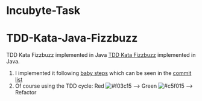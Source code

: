 # Incubyte-Task
# TDD-Kata-Java-Fizzbuzz
TDD Kata Fizzbuzz implemented in Java 
[TDD Kata Fizzbuzz](http://codingdojo.org/kata/FizzBuzz/) implemented in Java.

1. I implemented it following [baby steps](http://codingdojo.org/BabySteps/) which can be seen in the [commit list](https://github.com/parshv17898/Incubyte-Task/commits/master)
2. Of course using the TDD cycle: Red ![#f03c15](https://placehold.it/15/f03c15/000000?text=+) --> Green ![#c5f015](https://placehold.it/15/c5f015/000000?text=+) --> Refactor
